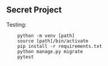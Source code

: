 ## Secret Project

Testing:
```
    python -m venv [path]
    source [path]/bin/activate
    pip install -r requirements.txt
    python manage.py migrate
    pytest
```
